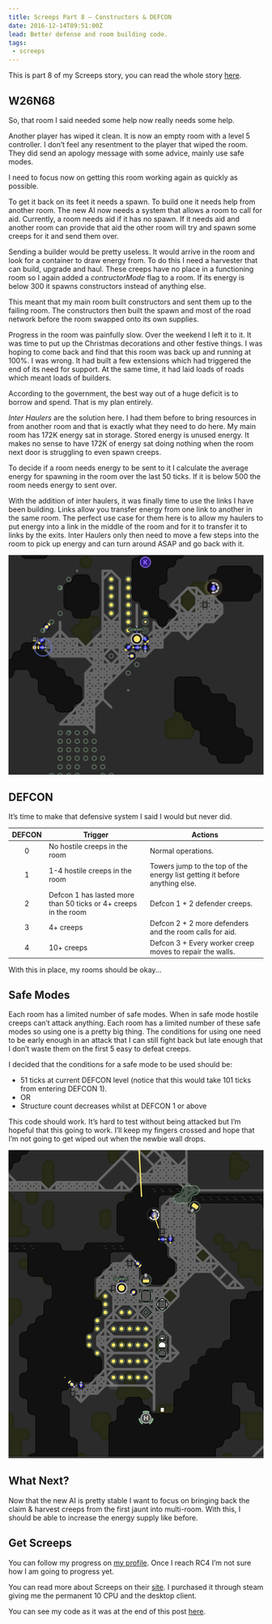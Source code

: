 ```yaml
---
title: Screeps Part 8 – Constructors & DEFCON
date: 2016-12-14T09:51:00Z
lead: Better defense and room building code.
tags:
 - screeps
---
```

This is part 8 of my Screeps story, you can read the whole story [here](/tag/screeps).

## W26N68

So, that room I said needed some help now really needs some help.

Another player has wiped it clean. It is now an empty room with a level 5 controller. I don’t feel any resentment to the player that wiped the room. They did send an apology message with some advice, mainly use safe modes.

I need to focus now on getting this room working again as quickly as possible.

To get it back on its feet it needs a spawn. To build one it needs help from another room. The new AI now needs a system that allows a room to call for aid. Currently, a room needs aid if it has no spawn. If it needs aid and another room can provide that aid the other room will try and spawn some creeps for it and send them over.

Sending a builder would be pretty useless. It would arrive in the room and look for a container to draw energy from. To do this I need a harvester that can build, upgrade and haul. These creeps have no place in a functioning room so I again added a _contructorMode_ flag to a room. If its energy is below 300 it spawns constructors instead of anything else.

This meant that my main room built constructors and sent them up to the failing room. The constructors then built the spawn and most of the road network before the room swapped onto its own supplies.

Progress in the room was painfully slow. Over the weekend I left it to it. It was time to put up the Christmas decorations and other festive things. I was hoping to come back and find that this room was back up and running at 100%. I was wrong. It had built a few extensions which had triggered the end of its need for support. At the same time, it had laid loads of roads which meant loads of builders.

According to the government, the best way out of a huge deficit is to borrow and spend. That is my plan entirely.

_Inter Haulers_ are the solution here. I had them before to bring resources in from another room and that is exactly what they need to do here. My main room has 172K energy sat in storage. Stored energy is unused energy. It makes no sense to have 172K of energy sat doing nothing when the room next door is struggling to even spawn creeps.

To decide if a room needs energy to be sent to it I calculate the average energy for spawning in the room  over the last 50 ticks. If it is below 500 the room needs energy to sent over.

With the addition of inter haulers, it was finally time to use the links I have been building. Links allow you transfer energy from one link to another in the same room. The perfect use case for them here is to allow my haulers to put energy into a link in the middle of the room and for it to transfer it to links by the exits. Inter Haulers only then need to move a few steps into the room to pick up energy and can turn around ASAP and go back with it.

![My second room](/assets/2016/12/screeps-part-8-constructors-defcon/room2.png)

## DEFCON

It’s time to make that defensive system I said I would but never did.

|DEFCON|Trigger|Actions|
|:----:|-------|-------|
|0|No hostile creeps in the room|Normal operations.|
|1|1-4 hostile creeps in the room|Towers jump to the top of the energy list getting it before anything else.|
|2|Defcon 1 has lasted more than 50 ticks or 4+ creeps in the room|Defcon 1 + 2 defender creeps.|
|3|4+ creeps|Defcon 2 + 2 more defenders and the room calls for aid.|
|4|10+ creeps|Defcon 3 + Every worker creep moves to repair the walls.|

With this in place, my rooms should  be okay…

## Safe Modes

Each room has a limited number of safe modes. When in safe mode hostile creeps can’t attack anything. Each room has a limited number of these safe modes so using one is a pretty big thing. The conditions for using one need to be early enough in an attack that I can still fight back but late enough that I don’t waste them on the first 5 easy to defeat creeps.

I decided that the conditions for a safe mode to be used should be:

  - 51 ticks at current DEFCON level (notice that this would take 101 ticks from entering DEFCON 1).
  - OR
  - Structure count decreases whilst at DEFCON 1 or above

This code should work. It’s hard to test without being attacked but I’m hopeful that this going to work. I’ll keep my fingers crossed and hope that I’m not going to get wiped out when the newbie wall drops.

![My Main room at the end of this post](/assets/2016/12/screeps-part-8-constructors-defcon/room1.png)

## What Next?

Now that the new AI is pretty stable I want to focus on bringing back the claim & harvest creeps from the first jaunt into multi-room. With this, I should be able to increase the energy supply like before.

## Get Screeps

You can follow my progress on [my profile](https://screeps.com/a/#!/profile/Arcath). Once I reach RC4 I’m not sure how I am going to progress yet.

You can read more about Screeps on their [site](https://screeps.com/). I purchased it through steam giving me the permanent 10 CPU and the desktop client.

You can see my code as it was at the end of this post [here](https://github.com/Arcath/screeps-code/tree/ca873557daf0cf6cfc3da58dc55d653d55f04d97).
